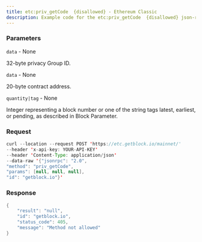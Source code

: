```yaml
---
title: etc:priv_getCode  {disallowed} - Ethereum Classic
description: Example code for the etc:priv_getCode  {disallowed} json-rpc method. Сomplete guide on how to use etc:priv_getCode  {disallowed} json-rpc in GetBlock.io Web3 documentation.
---
```


### Parameters


`data` - None

32-byte privacy Group ID.

`data` - None

20-byte contract address.

`quantity|tag` - None

Integer representing a block number or one of the string tags latest,
earliest, or pending, as described in Block Parameter.

### Request

``` java
curl --location --request POST 'https://etc.getblock.io/mainnet/' 
--header 'x-api-key: YOUR-API-KEY' 
--header 'Content-Type: application/json' 
--data-raw '{"jsonrpc": "2.0",
"method": "priv_getCode",
"params": [null, null, null],
"id": "getblock.io"}'
```

###  Response

``` java
{
    "result": "null",
    "id": "getblock.io",
    "status_code": 405,
    "message": "Method not allowed"
}
```

